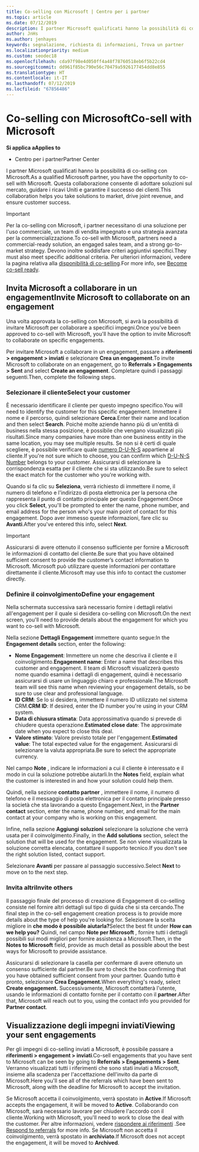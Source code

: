 ```yaml
---
title: Co-selling con Microsoft | Centro per i partner
ms.topic: article
ms.date: 07/12/2019
description: I partner Microsoft qualificati hanno la possibilità di co-selling con Microsoft. Questa collaborazione consente di adottare soluzioni sul mercato, guidare i ricavi Uniti e garantire il successo dei clienti.
author: JnHs
ms.author: jenhayes
keywords: segnalazione, richiesta di informazioni, Trova un partner
ms.localizationpriority: medium
ms.custom: seodec18
ms.openlocfilehash: cda97f98e4d050ff4a48f78760518eb6f5b22cd4
ms.sourcegitcommit: dd961f85bc790e56c70479a5926177454dd8e855
ms.translationtype: HT
ms.contentlocale: it-IT
ms.lasthandoff: 07/12/2019
ms.locfileid: "67856486"
---
```

# <a name="co-sell-with-microsoft"></a><span data-ttu-id="9aa32-105">Co-selling con Microsoft</span><span class="sxs-lookup"><span data-stu-id="9aa32-105">Co-sell with Microsoft</span></span>

<span data-ttu-id="9aa32-106">**Si applica a**</span><span class="sxs-lookup"><span data-stu-id="9aa32-106">**Applies to**</span></span>

-  <span data-ttu-id="9aa32-107">Centro per i partner</span><span class="sxs-lookup"><span data-stu-id="9aa32-107">Partner Center</span></span>

<span data-ttu-id="9aa32-108">I partner Microsoft qualificati hanno la possibilità di co-selling con Microsoft.</span><span class="sxs-lookup"><span data-stu-id="9aa32-108">As a qualified Microsoft partner, you have the opportunity to co-sell with Microsoft.</span></span> <span data-ttu-id="9aa32-109">Questa collaborazione consente di adottare soluzioni sul mercato, guidare i ricavi Uniti e garantire il successo dei clienti.</span><span class="sxs-lookup"><span data-stu-id="9aa32-109">This collaboration helps you take solutions to market, drive joint revenue, and ensure customer success.</span></span>

> [!IMPORTANT]
> <span data-ttu-id="9aa32-110">Per la co-selling con Microsoft, i partner necessitano di una soluzione per l'uso commerciale, un team di vendita impegnato e una strategia avanzata per la commercializzazione.</span><span class="sxs-lookup"><span data-stu-id="9aa32-110">To co-sell with Microsoft, partners need a commercial-ready solution, an engaged sales team, and a strong go-to-market strategy.</span></span> <span data-ttu-id="9aa32-111">Devono inoltre soddisfare criteri aggiuntivi specifici.</span><span class="sxs-lookup"><span data-stu-id="9aa32-111">They must also meet specific additional criteria.</span></span> <span data-ttu-id="9aa32-112">Per ulteriori informazioni, vedere la pagina relativa alla [disponibilità di co-selling](https://partner.microsoft.com/reach-customers/selling-with-microsoft#become-ready).</span><span class="sxs-lookup"><span data-stu-id="9aa32-112">For more info, see [Become co-sell ready](https://partner.microsoft.com/reach-customers/selling-with-microsoft#become-ready).</span></span>

## <a name="invite-microsoft-to-collaborate-on-an-engagement"></a><span data-ttu-id="9aa32-113">Invita Microsoft a collaborare in un engagement</span><span class="sxs-lookup"><span data-stu-id="9aa32-113">Invite Microsoft to collaborate on an engagement</span></span>

<span data-ttu-id="9aa32-114">Una volta approvata la co-selling con Microsoft, si avrà la possibilità di invitare Microsoft per collaborare a specifici impegni.</span><span class="sxs-lookup"><span data-stu-id="9aa32-114">Once you've been approved to co-sell with Microsoft, you'll have the option to invite Microsoft to collaborate on specific engagements.</span></span>

<span data-ttu-id="9aa32-115">Per invitare Microsoft a collaborare in un engagement, passare a **riferimenti > engagement > inviati** e selezionare **Crea un engagement**.</span><span class="sxs-lookup"><span data-stu-id="9aa32-115">To invite Microsoft to collaborate on an engagement, go to **Referrals > Engagements > Sent** and select **Create an engagement**.</span></span> <span data-ttu-id="9aa32-116">Completare quindi i passaggi seguenti.</span><span class="sxs-lookup"><span data-stu-id="9aa32-116">Then, complete the following steps.</span></span>

### <a name="select-your-customer"></a><span data-ttu-id="9aa32-117">Selezionare il cliente</span><span class="sxs-lookup"><span data-stu-id="9aa32-117">Select your customer</span></span>

<span data-ttu-id="9aa32-118">È necessario identificare il cliente per questo impegno specifico.</span><span class="sxs-lookup"><span data-stu-id="9aa32-118">You will need to identify the customer for this specific engagement.</span></span> <span data-ttu-id="9aa32-119">Immettere il nome e il percorso, quindi selezionare **Cerca**.</span><span class="sxs-lookup"><span data-stu-id="9aa32-119">Enter their name and location and then select **Search**.</span></span> <span data-ttu-id="9aa32-120">Poiché molte aziende hanno più di un'entità di business nella stessa posizione, è possibile che vengano visualizzati più risultati.</span><span class="sxs-lookup"><span data-stu-id="9aa32-120">Since many companies have more than one business entity in the same location, you may see multiple results.</span></span> <span data-ttu-id="9aa32-121">Se non si è certi di quale scegliere, è possibile verificare quale [numero D-U-N-S](https://www.dnb.com/duns-number.html) appartiene al cliente.</span><span class="sxs-lookup"><span data-stu-id="9aa32-121">If you're not sure which to choose, you can confirm which [D-U-N-S Number](https://www.dnb.com/duns-number.html) belongs to your customer.</span></span> <span data-ttu-id="9aa32-122">Assicurarsi di selezionare la corrispondenza esatta per il cliente che si sta utilizzando.</span><span class="sxs-lookup"><span data-stu-id="9aa32-122">Be sure to select the exact match for the customer who you're working with.</span></span> 

<span data-ttu-id="9aa32-123">Quando si fa clic su **Seleziona**, verrà richiesto di immettere il nome, il numero di telefono e l'indirizzo di posta elettronica per la persona che rappresenta il punto di contatto principale per questo Engagement.</span><span class="sxs-lookup"><span data-stu-id="9aa32-123">Once you click **Select**, you'll be prompted to enter the name, phone number, and email address for the person who's your main point of contact for this engagement.</span></span> <span data-ttu-id="9aa32-124">Dopo aver immesso queste informazioni, fare clic su **Avanti**.</span><span class="sxs-lookup"><span data-stu-id="9aa32-124">After you've entered this info, select **Next**.</span></span>

> [!IMPORTANT]
> <span data-ttu-id="9aa32-125">Assicurarsi di avere ottenuto il consenso sufficiente per fornire a Microsoft le informazioni di contatto del cliente.</span><span class="sxs-lookup"><span data-stu-id="9aa32-125">Be sure that you have obtained sufficient consent to provide the customer’s contact information to Microsoft.</span></span> <span data-ttu-id="9aa32-126">Microsoft può utilizzare queste informazioni per contattare direttamente il cliente.</span><span class="sxs-lookup"><span data-stu-id="9aa32-126">Microsoft may use this info to contact the customer directly.</span></span>

### <a name="define-your-engagement"></a><span data-ttu-id="9aa32-127">Definire il coinvolgimento</span><span class="sxs-lookup"><span data-stu-id="9aa32-127">Define your engagement</span></span>

<span data-ttu-id="9aa32-128">Nella schermata successiva sarà necessario fornire i dettagli relativi all'engagement per il quale si desidera co-selling con Microsoft.</span><span class="sxs-lookup"><span data-stu-id="9aa32-128">On the next screen, you'll need to provide details about the engagement for which you want to co-sell with Microsoft.</span></span>

<span data-ttu-id="9aa32-129">Nella sezione **Dettagli Engagement** immettere quanto segue:</span><span class="sxs-lookup"><span data-stu-id="9aa32-129">In the **Engagement details** section, enter the following:</span></span>
- <span data-ttu-id="9aa32-130">**Nome Engagement**: Immettere un nome che descriva il cliente e il coinvolgimento.</span><span class="sxs-lookup"><span data-stu-id="9aa32-130">**Engagement name**: Enter a name that describes this customer and engagement.</span></span> <span data-ttu-id="9aa32-131">Il team di Microsoft visualizzerà questo nome quando esamina i dettagli di engagement, quindi è necessario assicurarsi di usare un linguaggio chiaro e professionale.</span><span class="sxs-lookup"><span data-stu-id="9aa32-131">The Microsoft team will see this name when reviewing your engagement details, so be sure to use clear and professional language.</span></span>
- <span data-ttu-id="9aa32-132">**ID CRM**: Se lo si desidera, immettere il numero ID utilizzato nel sistema CRM.</span><span class="sxs-lookup"><span data-stu-id="9aa32-132">**CRM ID**: If desired, enter the ID number you're using in your CRM system.</span></span>
- <span data-ttu-id="9aa32-133">**Data di chiusura stimata**: Data approssimativa quando si prevede di chiudere questa operazione.</span><span class="sxs-lookup"><span data-stu-id="9aa32-133">**Estimated close date**: The approximate date when you expect to close this deal.</span></span>
- <span data-ttu-id="9aa32-134">**Valore stimato**: Valore previsto totale per l'engagement.</span><span class="sxs-lookup"><span data-stu-id="9aa32-134">**Estimated value**: The total expected value for the engagement.</span></span> <span data-ttu-id="9aa32-135">Assicurarsi di selezionare la valuta appropriata.</span><span class="sxs-lookup"><span data-stu-id="9aa32-135">Be sure to select the appropriate currency.</span></span>

<span data-ttu-id="9aa32-136">Nel campo **Note** , indicare le informazioni a cui il cliente è interessato e il modo in cui la soluzione potrebbe aiutarli.</span><span class="sxs-lookup"><span data-stu-id="9aa32-136">In the **Notes** field, explain what the customer is interested in and how your solution could help them.</span></span>

 <span data-ttu-id="9aa32-137">Quindi, nella sezione **contatto partner** , immettere il nome, il numero di telefono e il messaggio di posta elettronica per il contatto principale presso la società che sta lavorando a questo Engagement.</span><span class="sxs-lookup"><span data-stu-id="9aa32-137">Next, in the **Partner contact** section, enter the name, phone number, and email for the main contact at your company who is working on this engagement.</span></span>

<span data-ttu-id="9aa32-138">Infine, nella sezione **Aggiungi soluzioni** selezionare la soluzione che verrà usata per il coinvolgimento.</span><span class="sxs-lookup"><span data-stu-id="9aa32-138">Finally, in the **Add solutions** section, select the solution that will be used for the engagement.</span></span> <span data-ttu-id="9aa32-139">Se non viene visualizzata la soluzione corretta elencata, contattare il supporto tecnico.</span><span class="sxs-lookup"><span data-stu-id="9aa32-139">If you don't see the right solution listed, contact support.</span></span>

<span data-ttu-id="9aa32-140">Selezionare **Avanti** per passare al passaggio successivo.</span><span class="sxs-lookup"><span data-stu-id="9aa32-140">Select **Next** to move on to the next step.</span></span>

### <a name="invite-others"></a><span data-ttu-id="9aa32-141">Invita altri</span><span class="sxs-lookup"><span data-stu-id="9aa32-141">Invite others</span></span>

<span data-ttu-id="9aa32-142">Il passaggio finale del processo di creazione di Engagement di co-selling consiste nel fornire altri dettagli sul tipo di guida che si sta cercando.</span><span class="sxs-lookup"><span data-stu-id="9aa32-142">The final step in the co-sell engagement creation process is to provide more details about the type of help you're looking for.</span></span> <span data-ttu-id="9aa32-143">Selezionare la scelta migliore in **che modo è possibile aiutarla?**</span><span class="sxs-lookup"><span data-stu-id="9aa32-143">Select the best fit under **How can we help you?**</span></span> <span data-ttu-id="9aa32-144">Quindi, nel campo **Note per Microsoft** , fornire tutti i dettagli possibili sui modi migliori per fornire assistenza a Microsoft.</span><span class="sxs-lookup"><span data-stu-id="9aa32-144">Then, in the **Notes to Microsoft** field, provide as much detail as possible about the best ways for Microsoft to provide assistance.</span></span>

<span data-ttu-id="9aa32-145">Assicurarsi di selezionare la casella per confermare di avere ottenuto un consenso sufficiente dal partner.</span><span class="sxs-lookup"><span data-stu-id="9aa32-145">Be sure to check the box confirming that you have obtained sufficient consent from your partner.</span></span> <span data-ttu-id="9aa32-146">Quando tutto è pronto, selezionare **Crea Engagement.**</span><span class="sxs-lookup"><span data-stu-id="9aa32-146">When everything's ready, select **Create engagement.**</span></span> <span data-ttu-id="9aa32-147">Successivamente, Microsoft contatterà l'utente, usando le informazioni di contatto fornite per il contatto con il **partner**.</span><span class="sxs-lookup"><span data-stu-id="9aa32-147">After that, Microsoft will reach out to you, using the contact info you provided for **Partner contact**.</span></span>

## <a name="viewing-your-sent-engagements"></a><span data-ttu-id="9aa32-148">Visualizzazione degli impegni inviati</span><span class="sxs-lookup"><span data-stu-id="9aa32-148">Viewing your sent engagements</span></span>

<span data-ttu-id="9aa32-149">Per gli impegni di co-selling inviati a Microsoft, è possibile passare a **riferimenti > engagement > inviati**.</span><span class="sxs-lookup"><span data-stu-id="9aa32-149">Co-sell engagements that you have sent to Microsoft can be seen by going to **Referrals > Engagements > Sent**.</span></span> <span data-ttu-id="9aa32-150">Verranno visualizzati tutti i riferimenti che sono stati inviati a Microsoft, insieme alla scadenza per l'accettazione dell'invito da parte di Microsoft.</span><span class="sxs-lookup"><span data-stu-id="9aa32-150">Here you'll see all of the referrals which have been sent to Microsoft, along with the deadline for Microsoft to accept the invitation.</span></span>

<span data-ttu-id="9aa32-151">Se Microsoft accetta il coinvolgimento, verrà spostato in **Active**.</span><span class="sxs-lookup"><span data-stu-id="9aa32-151">If Microsoft accepts the engagement, it will be moved to **Active**.</span></span> <span data-ttu-id="9aa32-152">Collaborando con Microsoft, sarà necessario lavorare per chiudere l'accordo con il cliente.</span><span class="sxs-lookup"><span data-stu-id="9aa32-152">Working with Microsoft, you'll need to work to close the deal with the customer.</span></span> <span data-ttu-id="9aa32-153">Per altre informazioni, vedere [rispondere ai riferimenti](responding-to-referrals.md) .</span><span class="sxs-lookup"><span data-stu-id="9aa32-153">See [Respond to referrals](responding-to-referrals.md) for more info.</span></span> <span data-ttu-id="9aa32-154">Se Microsoft non accetta il coinvolgimento, verrà spostato in **archiviato**.</span><span class="sxs-lookup"><span data-stu-id="9aa32-154">If Microsoft does not accept the engagement, it will be moved to **Archived**.</span></span>
